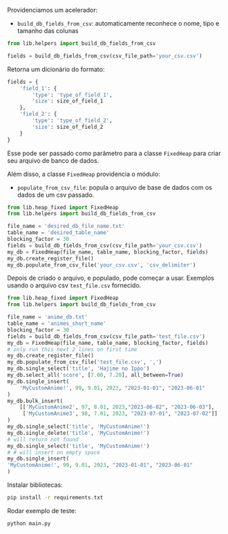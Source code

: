 Providenciamos um acelerador:

- `build_db_fields_from_csv`: automaticamente reconhece o nome, tipo e tamanho das colunas

```python
from lib.helpers import build_db_fields_from_csv

fields = build_db_fields_from_csv(csv_file_path='your_csv.csv')
```

Retorna um dicionário do formato:

```python
fields = {
    'field_1': {
        'type': 'type_of_field_1',
        'size': size_of_field_1
    },
    'field_2': {
        'type': 'type_of_field_2',
        'size': size_of_field_2
    }
}
```

Esse pode ser passado como parâmetro para a classe `FixedHeap`
para criar seu arquivo de banco de dados.

Além disso, a classe `FixedHeap` providencia o módulo:

- `populate_from_csv_file`: popula o arquivo de base de dados com os dados de um csv passado.

```python
from lib.heap_fixed import FixedHeap
from lib.helpers import build_db_fields_from_csv

file_name = 'desired_db_file_name.txt'
table_name = 'desired_table_name'
blocking_factor = 30
fields = build_db_fields_from_csv(csv_file_path='your_csv.csv')
my_db = FixedHeap(file_name, table_name, blocking_factor, fields)
my_db.create_register_file()
my_db.populate_from_csv_file('your_csv.csv', 'csv_delimiter')
```

Depois de criado o arquivo, e populado, pode começar a usar.
Exemplos usando o arquivo csv `test_file.csv` fornecido.

```python
from lib.heap_fixed import FixedHeap
from lib.helpers import build_db_fields_from_csv

file_name = 'anime_db.txt'
table_name = 'animes_short_name'
blocking_factor = 30
fields = build_db_fields_from_csv(csv_file_path='test_file.csv')
my_db = FixedHeap(file_name, table_name, blocking_factor, fields)
# only run this next 2 lines on first time
my_db.create_register_file()
my_db.populate_from_csv_file('test_file.csv', ',')
my_db.single_select('title', 'Hajime no Ippo')
my_db.select_all('score', [7.00, 7.20], all_between=True)
my_db.single_insert(
    'MyCustomAnime!', 99, 9.01, 2023, "2023-01-01", "2023-06-01"
)
my_db.bulk_insert(
    [['MyCustomAnime2', 97, 8.01, 2023,"2023-06-02", "2023-06-03"],
     ['MyCustomAnime3', 98, 7.01, 2023, "2023-07-01", "2023-07-02"]]
)
my_db.single_select('title', 'MyCustomAnime!')
my_db.single_delete('title', 'MyCustomAnime!')
# will return not found
my_db.single_select('title', 'MyCustomAnime!')
# # will insert on empty space
my_db.single_insert(
'MyCustomAnime!', 99, 9.01, 2023, "2023-01-01", "2023-06-01"
)
```

Instalar bibliotecas:

```sh
pip install -r requirements.txt
```

Rodar exemplo de teste:

```sh
python main.py
```
